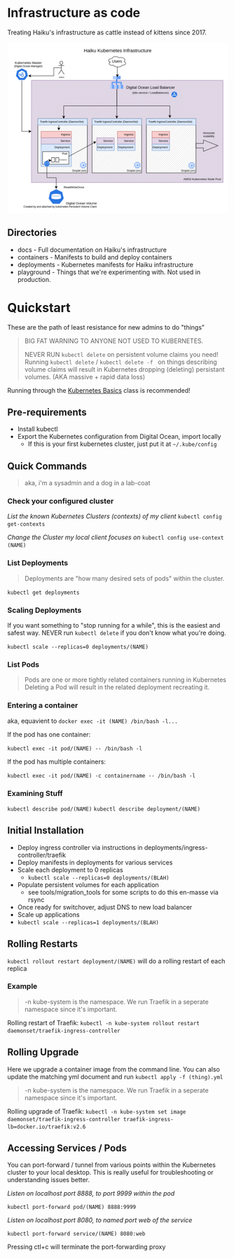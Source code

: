 # Infrastructure as code

Treating Haiku's infrastructure as cattle instead of kittens since 2017.

![Architecture](docs/architecture.png)

## Directories

  * docs - Full documentation on Haiku's infrastructure
  * containers - Manifests to build and deploy containers
  * deployments - Kubernetes manifests for Haiku infrastructure
  * playground - Things that we're experimenting with. Not used in production.

# Quickstart

These are the path of least resistance for new admins to do "things"

> BIG FAT WARNING TO ANYONE NOT USED TO KUBERNETES.
>
> NEVER RUN ```kubectl delete``` on persistent volume claims you need!
> Running ```kubectl delete``` / ```kubectl delete -f ``` on things
> describing volume claims will result in Kubernetes dropping (deleting)
> persistant volumes. (AKA massive + rapid data loss)

Running through the [Kubernetes Basics](https://kubernetes.io/docs/tutorials/kubernetes-basics/) class is recommended!

## Pre-requirements

* Install kubectl
* Export the Kubernetes configuration from Digital Ocean, import locally
  * If this is your first kubernetes cluster, just put it at ```~/.kube/config```

## Quick Commands

> aka, i'm a sysadmin and a dog in a lab-coat

### Check your configured cluster

*List the known Kubernetes Clusters (contexts) of my client*
```kubectl config get-contexts```

*Change the Cluster my local client focuses on*
```kubectl config use-context (NAME)```

### List Deployments

> Deployments are "how many desired sets of pods" within the cluster.

```kubectl get deployments```

### Scaling Deployments

If you want something to "stop running for a while", this is the easiest
and safest way.  NEVER run ```kubectl delete``` if you don't know what
you're doing.

```kubectl scale --replicas=0 deployments/(NAME)```

### List Pods

> Pods are one or more tightly related containers running in Kubernetes
> Deleting a Pod will result in the related deployment recreating it.

### Entering a container

aka, equavient to ```docker exec -it (NAME) /bin/bash -l...```

If the pod has one container:

```kubectl exec -it pod/(NAME) -- /bin/bash -l```

If the pod has multiple containers:

```kubectl exec -it pod/(NAME) -c containername -- /bin/bash -l```

### Examining Stuff

```kubectl describe pod/(NAME)```
```kubectl describe deployment/(NAME)```

## Initial Installation

* Deploy ingress controller via instructions in deployments/ingress-controller/traefik
* Deploy manifests in deployments for various services
* Scale each deployment to 0 replicas
  * ```kubectl scale --replicas=0 deployments/(BLAH)```
* Populate persistent volumes for each application
  * see tools/migration_tools for some scripts to do this en-masse via rsync
* Once ready for switchover, adjust DNS to new load balancer
* Scale up applications
* ```kubectl scale --replicas=1 deployments/(BLAH)```

## Rolling Restarts

```kubectl rollout restart deployment/(NAME)``` will do a rolling restart of each replica

### Example

> -n kube-system is the namespace. We run Traefik in a seperate namespace since it's important.

Rolling restart of Traefik:
```kubectl -n kube-system rollout restart daemonset/traefik-ingress-controller```

## Rolling Upgrade

Here we upgrade a container image from the command line.  You can also update the matching yml document
and run ```kubectl apply -f (thing).yml```

> -n kube-system is the namespace. We run Traefik in a seperate namespace since it's important.

Rolling upgrade of Traefik:
```kubectl -n kube-system set image daemonset/traefik-ingress-controller traefik-ingress-lb=docker.io/traefik:v2.6```

## Accessing Services / Pods

You can port-forward / tunnel from various points within the Kubernetes cluster to your local desktop. This is really
useful for troubleshooting or understanding issues better.

*Listen on localhost port 8888, to port 9999 within the pod*
```
kubectl port-forward pod/(NAME) 8888:9999
```

*Listen on localhost port 8080, to named port web of the service*
```
kubectl port-forward service/(NAME) 8080:web
```

Pressing ctl+c will terminate the port-forwarding proxy
